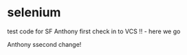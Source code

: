 # selenium
test code for SF
Anthony first check in to VCS !! - here we go

Anthony ssecond change!

